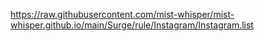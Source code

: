https://raw.githubusercontent.com/mist-whisper/mist-whisper.github.io/main/Surge/rule/Instagram/Instagram.list
